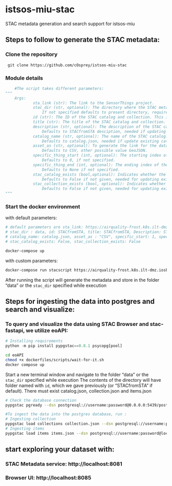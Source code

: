 # istsos-miu-stac
STAC metadata generation and search support for istsos-miu

## Steps to follow to generate the STAC metadata:
 ### Clone the repository
```
 git clone https://github.com/cOsprey/istsos-miu-stac
```
 
### Module details
```python
    #The script takes different parameters:
"""
    Args:
            sta_link (str): The link to the SensorThings project.
            stac_dir (str, optional): The directory where the STAC metadata will be saved or already exists.
                If not specified defaults to present directory, required if need to update existing catalog.
            id (str): The ID of the STAC catalog and collection. This is also used for collection id.
            title (str): The title of the STAC catalog and collection. 
            description (str, optional): The description of the STAC catalog and collection.
                Defaults to STACfromSTA desciption, needed if updating existing catalog.
            catalog_name (str, optional): The name of the STAC catalog.
                Defaults to catalog.json, needed if update existing catalog.
            asset_as (str, optional): To generate the link for the datastream observations in form of CSV or GeoJSON
                Defaults to CSV, other possible value GeoJSON.
            specific_thing_start (int, optional): The starting index of the specific things to fetch.
                Defaults to 0, if not specified.  
            specific_thing_end (int, optional): The ending index of the specific things to fetch.
                Defaults to None if not specified.
            stac_catalog_exists (bool,optional): Indicates whether the STAC catalog already exists.
                Defaults to False if not given, needed for updating existing meta data
            stac_collection_exists (bool, optional): Indicates whether the STAC collection already exists.
                Defaults to False if not given, needed for updating existing meta data
"""
```

  ### Start the docker environment     
  
  with default parameters:
  
 ```bash
# default parameters are sta_link: https://airquality-frost.k8s.ilt-dmz.iosb.fraunhofer.de,
# stac_dir : data, id: STACfromSTA, title: STACfromSTA, Description: STACfromSTA description,
# catalog_name: catalog.json, asset_as : "CSV", specific_start: 1, specific_end : 5,
# stac_catalog_exists: False, stac_collection_exists: False

docker-compose up

```
 with custom parameters:
```bash
docker-compose run stacscript https://airquality-frost.k8s.ilt-dmz.iosb.fraunhofer.de data "STACdemo" "stactitle" "description-STAC" "catalog.json" "CSV" "1" "5" False False
```

  
  After running the script will generate the metadata and store in the folder “data” or the ```stac_dir``` specified while execution

  ## Steps for ingesting the data into postgres and search and visualize:

  ### To query and visualize the data using STAC Browser and stac-fastapi, we utilize eoAPI:

```python
# Installing requirements
python -m pip install pypgstac==0.8.1 psycopg[pool]
```

```bash
cd eoAPI
chmod +x dockerfiles/scripts/wait-for-it.sh
docker compose up
```


Start a new terminal window and navigate to the folder “data” or the ```stac_dir``` specified while execution
The contents of the directory will have folder named with ```id```, which we gave previously (or “STACfromSTA” if default). There must exist catalog.json, collection.json and items.json
```bash
# Check the database connection
pypgstac pgready --dsn postgresql://username:password@0.0.0.0:5439/postgis

#To ingest the data into the postgres database, run :
# Ingesting collection
pypgstac load collections collection.json --dsn postgresql://username:password@localhost:5439/postgis --method upsert
# Ingesting items
pypgstac load items items.json --dsn postgresql://username:password@localhost:5439/postgis --method upsert
```
## start exploring your dataset with:
  ### STAC Metadata service: http://localhost:8081
  ### Browser UI: http://localhost:8085









